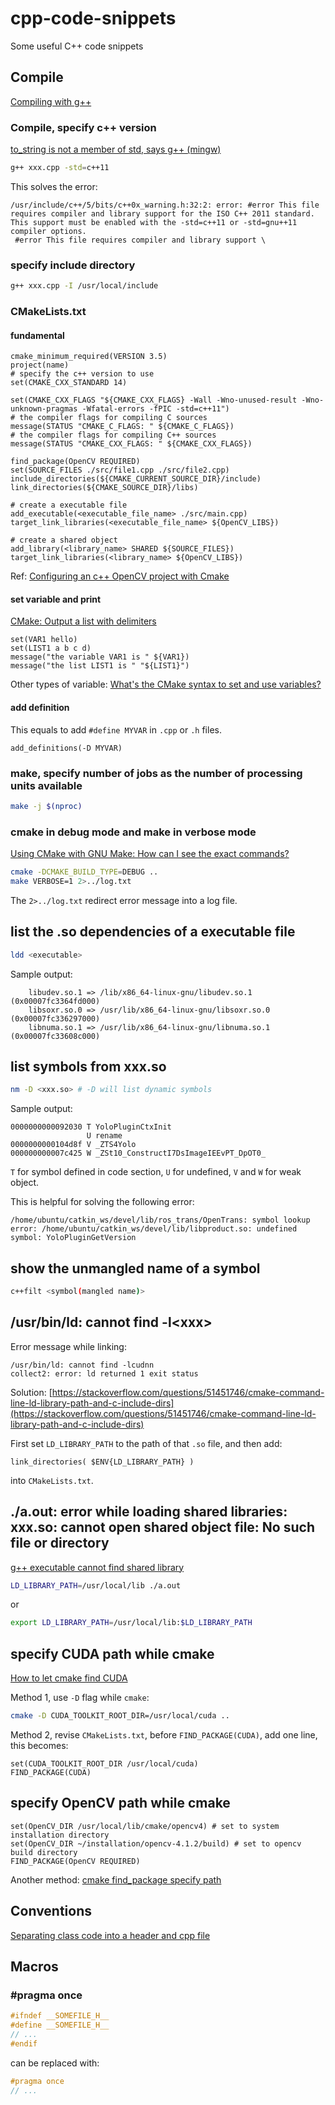 # cpp-code-snippets
Some useful C++ code snippets

## Compile
[Compiling with g++](https://www.geeksforgeeks.org/compiling-with-g-plus-plus/)

### Compile, specify c++ version
[to_string is not a member of std, says g++ (mingw)](https://stackoverflow.com/questions/12975341/to-string-is-not-a-member-of-std-says-g-mingw)
```sh
g++ xxx.cpp -std=c++11
```

This solves the error:
```
/usr/include/c++/5/bits/c++0x_warning.h:32:2: error: #error This file requires compiler and library support for the ISO C++ 2011 standard. This support must be enabled with the -std=c++11 or -std=gnu++11 compiler options.
 #error This file requires compiler and library support \
```

### specify include directory
```sh
g++ xxx.cpp -I /usr/local/include
```

### CMakeLists.txt
#### fundamental

```
cmake_minimum_required(VERSION 3.5)
project(name)
# specify the c++ version to use
set(CMAKE_CXX_STANDARD 14)

set(CMAKE_CXX_FLAGS "${CMAKE_CXX_FLAGS} -Wall -Wno-unused-result -Wno-unknown-pragmas -Wfatal-errors -fPIC -std=c++11")
# the compiler flags for compiling C sources 
message(STATUS "CMAKE_C_FLAGS: " ${CMAKE_C_FLAGS})
# the compiler flags for compiling C++ sources 
message(STATUS "CMAKE_CXX_FLAGS: " ${CMAKE_CXX_FLAGS})

find_package(OpenCV REQUIRED)
set(SOURCE_FILES ./src/file1.cpp ./src/file2.cpp)
include_directories(${CMAKE_CURRENT_SOURCE_DIR}/include)
link_directories(${CMAKE_SOURCE_DIR}/libs)

# create a executable file
add_executable(<executable_file_name> ./src/main.cpp)
target_link_libraries(<executable_file_name> ${OpenCV_LIBS})

# create a shared object
add_library(<library_name> SHARED ${SOURCE_FILES})
target_link_libraries(<library_name> ${OpenCV_LIBS})
```

Ref: [Configuring an c++ OpenCV project with Cmake](https://stackoverflow.com/questions/13970377/configuring-an-c-opencv-project-with-cmake)

#### set variable and print
[CMake: Output a list with delimiters](https://stackoverflow.com/questions/17666003/cmake-output-a-list-with-delimiters)
```
set(VAR1 hello)
set(LIST1 a b c d)
message("the variable VAR1 is " ${VAR1})
message("the list LIST1 is " "${LIST1}")
```

Other types of variable: [What's the CMake syntax to set and use variables?](https://stackoverflow.com/questions/31037882/whats-the-cmake-syntax-to-set-and-use-variables)

#### add definition
This equals to add `#define MYVAR` in `.cpp` or `.h` files.
```
add_definitions(-D MYVAR)
```

### make, specify number of jobs as the number of processing units available
```sh
make -j $(nproc)
```

### cmake in debug mode and make in verbose mode
[Using CMake with GNU Make: How can I see the exact commands?](https://stackoverflow.com/questions/2670121/using-cmake-with-gnu-make-how-can-i-see-the-exact-commands)
```sh
cmake -DCMAKE_BUILD_TYPE=DEBUG ..
make VERBOSE=1 2>../log.txt
```

The `2>../log.txt` redirect error message into a log file.

## list the .so dependencies of a executable file
```sh
ldd <executable>
```
Sample output:
```
	libudev.so.1 => /lib/x86_64-linux-gnu/libudev.so.1 (0x00007fc3364fd000)
	libsoxr.so.0 => /usr/lib/x86_64-linux-gnu/libsoxr.so.0 (0x00007fc336297000)
	libnuma.so.1 => /usr/lib/x86_64-linux-gnu/libnuma.so.1 (0x00007fc33608c000)
```

## list symbols from xxx.so
```sh
nm -D <xxx.so> # -D will list dynamic symbols
```
Sample output:
```
0000000000092030 T YoloPluginCtxInit
                 U rename
0000000000104d8f V _ZTS4Yolo
000000000007c425 W _ZSt10_ConstructI7DsImageIEEvPT_DpOT0_
```
`T` for symbol defined in code section, `U` for undefined, `V` and `W` for weak object.

This is helpful for solving the following error:
```
/home/ubuntu/catkin_ws/devel/lib/ros_trans/OpenTrans: symbol lookup error: /home/ubuntu/catkin_ws/devel/lib/libproduct.so: undefined symbol: YoloPluginGetVersion
```

## show the unmangled name of a symbol
```sh
c++filt <symbol(mangled name)>
```

## /usr/bin/ld: cannot find -l\<xxx>
Error message while linking:
```
/usr/bin/ld: cannot find -lcudnn
collect2: error: ld returned 1 exit status
```
Solution:
[https://stackoverflow.com/questions/51451746/cmake-command-line-ld-library-path-and-c-include-dirs](https://stackoverflow.com/questions/51451746/cmake-command-line-ld-library-path-and-c-include-dirs)

First set `LD_LIBRARY_PATH` to the path of that `.so` file, and then add:
```
link_directories( $ENV{LD_LIBRARY_PATH} )
```
into `CMakeLists.txt`.

## ./a.out: error while loading shared libraries: xxx.so: cannot open shared object file: No such file or directory
[g++ executable cannot find shared library](https://stackoverflow.com/questions/12000990/g-executable-cannot-find-shared-library)
```sh
LD_LIBRARY_PATH=/usr/local/lib ./a.out
```
or
```sh
export LD_LIBRARY_PATH=/usr/local/lib:$LD_LIBRARY_PATH
```

## specify CUDA path while cmake
[How to let cmake find CUDA](https://stackoverflow.com/questions/19980412/how-to-let-cmake-find-cuda)

Method 1, use `-D` flag while `cmake`:
```sh
cmake -D CUDA_TOOLKIT_ROOT_DIR=/usr/local/cuda ..
```

Method 2, revise `CMakeLists.txt`, before `FIND_PACKAGE(CUDA)`, add one line, this becomes:
```
set(CUDA_TOOLKIT_ROOT_DIR /usr/local/cuda)
FIND_PACKAGE(CUDA)
```

## specify OpenCV path while cmake
```
set(OpenCV_DIR /usr/local/lib/cmake/opencv4) # set to system installation directory
set(OpenCV_DIR ~/installation/opencv-4.1.2/build) # set to opencv build directory
FIND_PACKAGE(OpenCV REQUIRED)
```

Another method: [cmake find_package specify path](https://stackoverflow.com/questions/49816206/cmake-find-package-specify-path)

## Conventions
[Separating class code into a header and cpp file](https://stackoverflow.com/questions/9579930/separating-class-code-into-a-header-and-cpp-file)

## Macros
### #pragma once
```cpp
#ifndef __SOMEFILE_H__
#define __SOMEFILE_H__
// ...
#endif
```
can be replaced with:
```cpp
#pragma once
// ...
```

